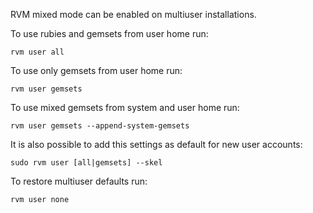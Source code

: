 RVM mixed mode can be enabled on multiuser installations.

To use rubies and gemsets from user home run:

    rvm user all

To use only gemsets from user home run:

    rvm user gemsets

To use mixed gemsets from system and user home run:

    rvm user gemsets --append-system-gemsets

It is also possible to add this settings as default for new user accounts:

    sudo rvm user [all|gemsets] --skel

To restore multiuser defaults run:

    rvm user none

